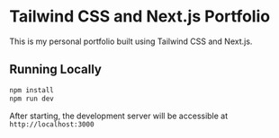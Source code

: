 # Tailwind CSS and Next.js Portfolio

This is my personal portfolio built using Tailwind CSS and Next.js.

## Running Locally

```bash
npm install
npm run dev
```

After starting, the development server will be accessible at `http://localhost:3000`
